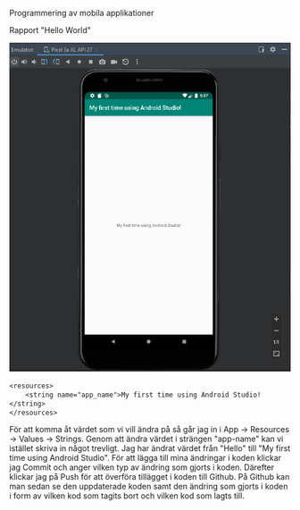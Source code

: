 
Programmering av mobila applikationer 

Rapport "Hello World"

![img.png](img.png)

```
<resources>
    <string name="app_name">My first time using Android Studio!</string>
</resources>

```
För att komma åt värdet som vi vill ändra på så går jag in i App -> Resources -> Values -> Strings. Genom att ändra värdet i strängen "app-name" kan vi istället skriva in något trevligt.
Jag har ändrat värdet från "Hello" till "My first time using Android Studio". För att lägga till mina ändringar i koden klickar jag Commit och anger vilken typ av ändring som gjorts i koden.
Därefter klickar jag på Push för att överföra tillägget i koden till Github. På Github kan man sedan se den uppdaterade koden samt den ändring som gjorts i koden i form av vilken kod som 
tagits bort och vilken kod som lagts till.



